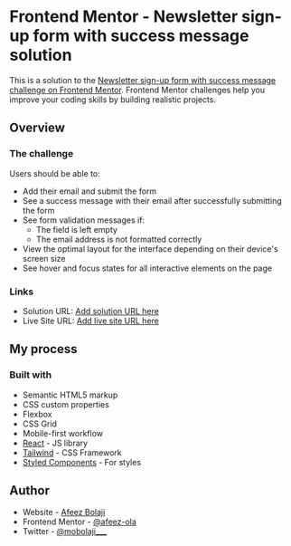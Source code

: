 # Frontend Mentor - Newsletter sign-up form with success message solution

This is a solution to the [Newsletter sign-up form with success message challenge on Frontend Mentor](https://www.frontendmentor.io/challenges/newsletter-signup-form-with-success-message-3FC1AZbNrv). Frontend Mentor challenges help you improve your coding skills by building realistic projects.

## Overview

### The challenge

Users should be able to:

- Add their email and submit the form
- See a success message with their email after successfully submitting the form
- See form validation messages if:
  - The field is left empty
  - The email address is not formatted correctly
- View the optimal layout for the interface depending on their device's screen size
- See hover and focus states for all interactive elements on the page

### Links

- Solution URL: [Add solution URL here](https://github.com/Afeez-Ola/newsletter-signup-with-success-message-main)
- Live Site URL: [Add live site URL here](https://newsletter-signup-with-success-message-main.vercel.app/)

## My process

### Built with

- Semantic HTML5 markup
- CSS custom properties
- Flexbox
- CSS Grid
- Mobile-first workflow
- [React](https://reactjs.org/) - JS library
- [Tailwind](https://tailwindcss.com/) - CSS Framework
- [Styled Components](https://styled-components.com/) - For styles

## Author

- Website - [Afeez Bolaji](https://medium.com/@mobolaji___)
- Frontend Mentor - [@afeez-ola](https://www.frontendmentor.io/profile/yourusername)
- Twitter - [@mobolaji\_\_\_](https://www.twitter.com/mobolaji___)
